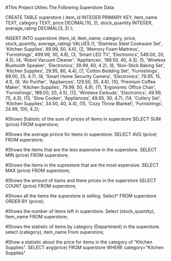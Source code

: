 #This Project Utilies The Following Superstore Data:

CREATE TABLE superstore (
    item_id INTEGER PRIMARY KEY,
    item_name TEXT,
    category TEXT,
    price DECIMAL(10, 2),
    stock_quantity INTEGER,
    average_rating DECIMAL(3, 2)
);

INSERT INTO superstore (item_id, item_name, category, price, stock_quantity, average_rating)
VALUES
    (1, 'Stainless Steel Cookware Set', 'Kitchen Supplies', 89.99, 50, 4.6),
    (2, 'Memory Foam Mattress', 'Furnishings', 499.99, 30, 4.8),
    (3, 'Smart LED TV', 'Electronics', 549.00, 20, 4.5),
    (4, 'Robot Vacuum Cleaner', 'Appliances', 199.50, 40, 4.3),
    (5, 'Wireless Bluetooth Speaker', 'Electronics', 39.99, 60, 4.2),
    (6, 'Non-Stick Baking Set', 'Kitchen Supplies', 29.95, 80, 4.4),
    (7, 'Cotton Bedding Set', 'Furnishings', 89.00, 25, 4.7),
    (8, 'Smart Home Security Camera', 'Electronics', 79.95, 15, 4.1),
    (9, 'Air Purifier', 'Appliances', 129.50, 35, 4.6),
    (10, 'Premium Coffee Maker', 'Kitchen Supplies', 79.99, 50, 4.9),
    (11, 'Ergonomic Office Chair', 'Furnishings', 189.00, 20, 4.5),
    (12, 'Wireless Earbuds', 'Electronics', 49.99, 75, 4.3),
    (13, 'Slow Cooker', 'Appliances', 49.95, 30, 4.7),
    (14, 'Cutlery Set', 'Kitchen Supplies', 34.50, 40, 4.4),
    (15, 'Cozy Throw Blanket', 'Furnishings', 24.99, 100, 4.2);

#Shows Statistic of the sum of prices of items in superstore
SELECT SUM (price)
FROM superstore;

#Shows the average prince for items in superstore.
SELECT AVG (price)
FROM superstore;

#Shows the items that are the less expensive in the superstore.
SELECT MIN (price)
FROM superstore;

#Shows the items in the suprestore that are the most expensive. 
SELECT MAX (price)
FROM superstore;

#Shows the amount of itams and there prices in the superstore
SELECT COUNT (price)
FROM superstore;

#Shows all the items the superstore is selling.
Select* 
FROM superstore
ORDER BY (price);

#Shows the number of items left in superstore.
Select (stock_quantity), Item_name
FROM superstore;

#Shows the statistic of items by category (Department) in the superstore.
select (category), item_name
From superstore;

#Show a statistic about the price for items in the category of "Kitchen Supplies". 
SELECT avg(price)
FROM superstore
WHERE category="Kitchen Supplies"
